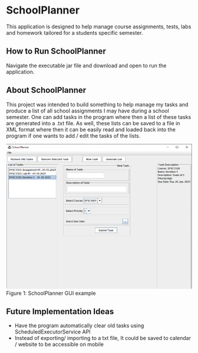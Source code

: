 # SchoolPlanner
This application is designed to help manage course assignments, tests, labs and homework tailored for a students specific semester.

## How to Run SchoolPlanner
Navigate the executable jar file and download and open to run the application. 

## About SchoolPlanner
This project was intended to build something to help manage my tasks and produce a list of all school assignments I may have during a school semester. One can add tasks in the program where then a list of these tasks are generated into a .txt file. As well, these lists can be saved to a file in XML format where then it can be easily read and loaded back into the program if one wants to add / edit the tasks of the lists. 

![img](Resources/SchoolPlannerEx.PNG)
Figure 1: SchoolPlanner GUI example 

## Future Implementation Ideas
- Have the program automatically clear old tasks using ScheduledExecutorService API
- Instead of exporting/ importing to a txt file, It could be saved to calendar / website to be accessible on mobile
